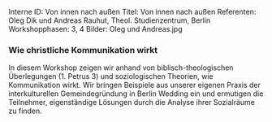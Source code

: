 Interne ID: Von innen nach außen
Titel: Von innen nach außen
Referenten: Oleg Dik und Andreas Rauhut, Theol. Studienzentrum, Berlin
Workshopphasen: 3, 4
Bilder: Oleg und Andreas.jpg

### Wie christliche Kommunikation wirkt

In diesem Workshop zeigen wir anhand von biblisch-theologischen Überlegungen (1. Petrus 3) und soziologischen Theorien, wie Kommunikation wirkt. Wir bringen Beispiele aus unserer eigenen Praxis der interkulturellen Gemeindegründung in Berlin Wedding ein und ermutigen die Teilnehmer, eigenständige Lösungen durch die Analyse ihrer Sozialräume zu finden.

